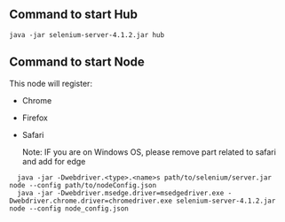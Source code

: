 ## Command to start Hub
````
java -jar selenium-server-4.1.2.jar hub
````
## Command to start Node

This node will register:
* Chrome
* Firefox
* Safari
  
  Note: IF you are on Windows OS, please remove part related to safari and add for edge

````
  java -jar -Dwebdriver.<type>.<name>s path/to/selenium/server.jar node --config path/to/nodeConfig.json
  java -jar -Dwebdriver.msedge.driver=msedgedriver.exe -Dwebdriver.chrome.driver=chromedriver.exe selenium-server-4.1.2.jar node --config node_config.json
  
````
